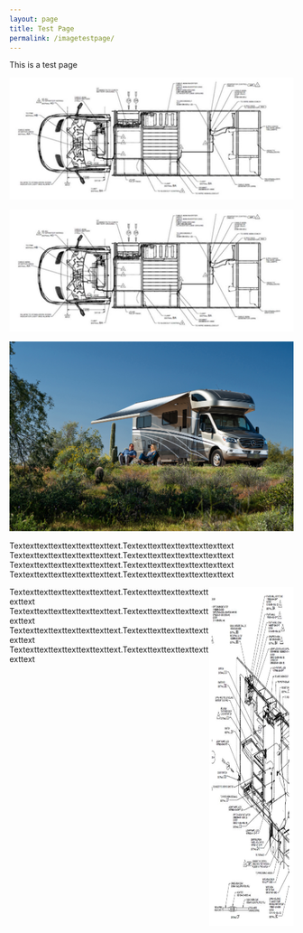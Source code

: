 ```yaml
---
layout: page
title: Test Page
permalink: /imagetestpage/
---
```


This is a test page

<img src="/assets/vandrawing.jpg">

![vandrawing](/assets/vandrawing.jpg)

<img src="/assets/VW-Lifestyle%2005-20.jpg" title="View 24J"/>

<p>
Textexttexttexttexttexttexttext.Textexttexttexttexttexttexttext
Textexttexttexttexttexttexttext.Textexttexttexttexttexttexttext
Textexttexttexttexttexttexttext.Textexttexttexttexttexttexttext
Textexttexttexttexttexttexttext.Textexttexttexttexttexttexttext
</p>

<img src="/assets/narrowdrawing1.jpg" alt="drawing 1" title="drawing 1" width="150" height="600" style="float:right;" />

<p>
Textexttexttexttexttexttexttext.Textexttexttexttexttexttexttext
Textexttexttexttexttexttexttext.Textexttexttexttexttexttexttext
Textexttexttexttexttexttexttext.Textexttexttexttexttexttexttext
Textexttexttexttexttexttexttext.Textexttexttexttexttexttexttext
</p>
  

                                                              

